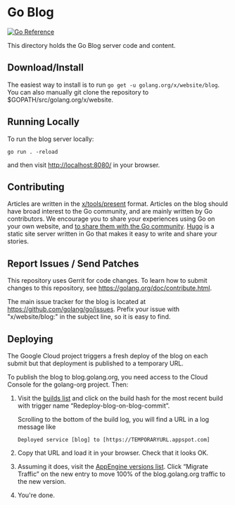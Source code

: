 # Go Blog

[![Go Reference](https://pkg.go.dev/badge/golang.org/x/website/blog.svg)](https://pkg.go.dev/golang.org/x/website/blog)

This directory holds the Go Blog server code and content.

## Download/Install

The easiest way to install is to run `go get -u golang.org/x/website/blog`. You can also
manually git clone the repository to \$GOPATH/src/golang.org/x/website.

## Running Locally

To run the blog server locally:

```
go run . -reload
```

and then visit [http://localhost:8080/](http://localhost:8080) in your browser.

## Contributing

Articles are written in the [x/tools/present][present] format.
Articles on the blog should have broad interest to the Go community, and
are mainly written by Go contributors. We encourage you to share your
experiences using Go on your own website, and [to share them with the Go
community][community]. [Hugo][hugo] is a static site server written in Go that
makes it easy to write and share your stories.

[present]: https://godoc.org/golang.org/x/tools/present
[community]: https://golang.org/help/
[hugo]: https://gohugo.io/

## Report Issues / Send Patches

This repository uses Gerrit for code changes. To learn how to submit changes to
this repository, see https://golang.org/doc/contribute.html.

The main issue tracker for the blog is located at
https://github.com/golang/go/issues. Prefix your issue with "x/website/blog:" in the
subject line, so it is easy to find.

## Deploying

The Google Cloud project triggers a fresh deploy of the blog on each submit
but that deployment is published to a temporary URL.

To publish the blog to blog.golang.org, you need access to the
Cloud Console for the golang-org project.
Then:

1. Visit the
   [builds list](https://console.cloud.google.com/cloud-build/builds?project=golang-org&query=trigger_id%3D%22c99674d3-32c1-4aec-ade4-ae2d5a844369%22)
   and click on the build hash for the most recent build
   with trigger name “Redeploy-blog-on-blog-commit”.

   Scrolling to the bottom of the build log, you will find a URL in a log message like

       Deployed service [blog] to [https://TEMPORARYURL.appspot.com]

2. Copy that URL and load it in your browser. Check that it looks OK.

3. Assuming it does, visit the
   [AppEngine versions list](https://console.cloud.google.com/appengine/versions?project=golang-org&serviceId=blog).
   Click “Migrate Traffic” on the new entry to move 100% of the blog.golang.org
   traffic to the new version.

4. You're done.
